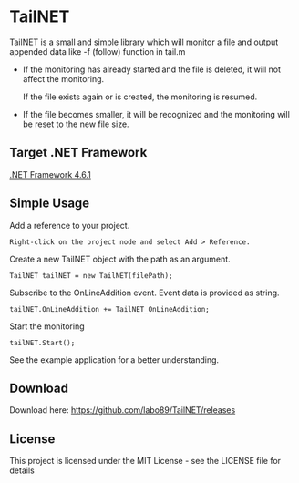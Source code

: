 # TailNET
TailNET is a small and simple library which will monitor a file and output appended data like -f (follow) function in tail.m
- If the monitoring has already started and the file is deleted, it will not affect the monitoring. 

  If the file exists again or is created, the monitoring is resumed. 
- If the file becomes smaller, it will be recognized and the monitoring will be reset to the new file size.

## Target .NET Framework
[.NET Framework 4.6.1](https://dotnet.microsoft.com/download)

## Simple Usage
Add a reference to your project.
```
Right-click on the project node and select Add > Reference.
```
Create a new TailNET object with the path as an argument.
```
TailNET tailNET = new TailNET(filePath);
```
Subscribe to the OnLineAddition event. Event data is provided as string.
```
tailNET.OnLineAddition += TailNET_OnLineAddition;
```
Start the monitoring
```
tailNET.Start();
```
See the example application for a better understanding.

## Download
Download here: https://github.com/labo89/TailNET/releases

## License
This project is licensed under the MIT License - see the LICENSE file for details
